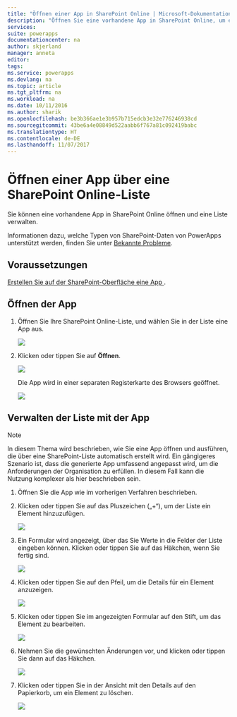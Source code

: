 ```yaml
---
title: "Öffnen einer App in SharePoint Online | Microsoft-Dokumentation"
description: "Öffnen Sie eine vorhandene App in SharePoint Online, um eine Liste zu verwalten."
services: 
suite: powerapps
documentationcenter: na
author: skjerland
manager: anneta
editor: 
tags: 
ms.service: powerapps
ms.devlang: na
ms.topic: article
ms.tgt_pltfrm: na
ms.workload: na
ms.date: 10/11/2016
ms.author: sharik
ms.openlocfilehash: be3b366ae1e3b957b715edcb3e32e776246938cd
ms.sourcegitcommit: 43be6a4e08849d522aabb6f767a81c092419babc
ms.translationtype: HT
ms.contentlocale: de-DE
ms.lasthandoff: 11/07/2017
---
```

# <a name="open-app-from-a-sharepoint-online-list"></a>Öffnen einer App über eine SharePoint Online-Liste
Sie können eine vorhandene App in SharePoint Online öffnen und eine Liste verwalten.

Informationen dazu, welche Typen von SharePoint-Daten von PowerApps unterstützt werden, finden Sie unter [Bekannte Probleme](connections/connection-sharepoint-online.md#known-issues).

## <a name="prerequisites"></a>Voraussetzungen
[Erstellen Sie auf der SharePoint-Oberfläche eine App ](generate-app-from-sharepoint-list-interface.md).

## <a name="open-the-app"></a>Öffnen der App
1. Öffnen Sie Ihre SharePoint Online-Liste, und wählen Sie in der Liste eine App aus.
   
    ![](./media/open-app-embedded-in-sharepoint/view-list-updated.png)
2. Klicken oder tippen Sie auf **Öffnen**.
   
    ![](./media/open-app-embedded-in-sharepoint/open-button-updated.png)
   
    Die App wird in einer separaten Registerkarte des Browsers geöffnet.
   
    ![](./media/open-app-embedded-in-sharepoint/separate-tab-updated.png)

## <a name="manage-the-list-using-the-app"></a>Verwalten der Liste mit der App
> [!NOTE]
> In diesem Thema wird beschrieben, wie Sie eine App öffnen und ausführen, die über eine SharePoint-Liste automatisch erstellt wird. Ein gängigeres Szenario ist, dass die generierte App umfassend angepasst wird, um die Anforderungen der Organisation zu erfüllen. In diesem Fall kann die Nutzung komplexer als hier beschrieben sein.
> 
> 

1. Öffnen Sie die App wie im vorherigen Verfahren beschrieben.
2. Klicken oder tippen Sie auf das Pluszeichen („+“), um der Liste ein Element hinzuzufügen.
   
    ![](./media/open-app-embedded-in-sharepoint/add-item.png)
3. Ein Formular wird angezeigt, über das Sie Werte in die Felder der Liste eingeben können. Klicken oder tippen Sie auf das Häkchen, wenn Sie fertig sind.
   
    ![](./media/open-app-embedded-in-sharepoint/enter-item.png)
4. Klicken oder tippen Sie auf den Pfeil, um die Details für ein Element anzuzeigen.
   
    ![](./media/open-app-embedded-in-sharepoint/open-item.png)
5. Klicken oder tippen Sie im angezeigten Formular auf den Stift, um das Element zu bearbeiten.
   
    ![](./media/open-app-embedded-in-sharepoint/view-item.png)
6. Nehmen Sie die gewünschten Änderungen vor, und klicken oder tippen Sie dann auf das Häkchen.
   
    ![](./media/open-app-embedded-in-sharepoint/edit-item.png)
7. Klicken oder tippen Sie in der Ansicht mit den Details auf den Papierkorb, um ein Element zu löschen.
   
    ![](./media/open-app-embedded-in-sharepoint/delete-item.png)

